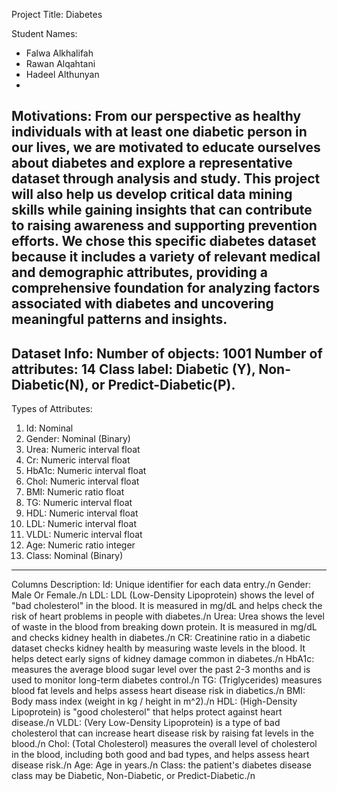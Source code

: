 Project Title: Diabetes

Student Names: 

- Falwa Alkhalifah 
- Rawan Alqahtani
- Hadeel Althunyan
-
Motivations:
From our perspective as healthy individuals with at least one diabetic person in our lives, we are motivated to educate ourselves about diabetes and explore a representative dataset through analysis and study. This project will also help us develop critical data mining skills while gaining insights that can contribute to raising awareness and supporting prevention efforts.
We chose this specific diabetes dataset because it includes a variety of relevant medical and demographic attributes, providing a comprehensive foundation for analyzing factors associated with diabetes and uncovering meaningful patterns and insights.
------------------------------------------------------------------------------
Dataset Info:
Number of objects: 1001
Number of attributes: 14
Class label: Diabetic (Y), Non-Diabetic(N), or Predict-Diabetic(P).
------------------------------------------------------------------------------
Types of Attributes:
1) Id: Nominal
2) Gender: Nominal (Binary)
3) Urea: Numeric interval float
4) Cr: Numeric interval float
5) HbA1c: Numeric interval float
6) Chol: Numeric interval float
7) BMI: Numeric ratio float
8) TG: Numeric interval float
9) HDL: Numeric interval float
10) LDL: Numeric interval float
11) VLDL: Numeric interval float
12) Age: Numeric ratio integer
13) Class: Nominal (Binary)
------------------------------------------------------------------------------
Columns Description:
Id: Unique identifier for each data entry./n
Gender: Male Or Female./n
LDL: LDL (Low-Density Lipoprotein) shows the level of "bad cholesterol" in the blood. It is measured in mg/dL and helps check the risk of heart problems in people with diabetes./n
Urea: Urea shows the level of waste in the blood from breaking down protein. It is measured in mg/dL and checks kidney health in diabetes./n
CR: Creatinine ratio in a diabetic dataset checks kidney health by measuring waste levels in the blood. It helps detect early signs of kidney damage common in diabetes./n
HbA1c: measures the average blood sugar level over the past 2-3 months and is used to monitor long-term diabetes control./n
TG: (Triglycerides) measures blood fat levels and helps assess heart disease risk in diabetics./n
BMI: Body mass index (weight in kg / height in m^2)./n
HDL: (High-Density Lipoprotein) is "good cholesterol" that helps protect against heart disease./n
VLDL: (Very Low-Density Lipoprotein) is a type of bad cholesterol that can increase heart disease risk by raising fat levels in the blood./n
Chol: (Total Cholesterol) measures the overall level of cholesterol in the blood, including both good and bad types, and helps assess heart disease risk./n
Age: Age in years./n
Class: the patient's diabetes disease class may be Diabetic, Non-Diabetic, or Predict-Diabetic./n

